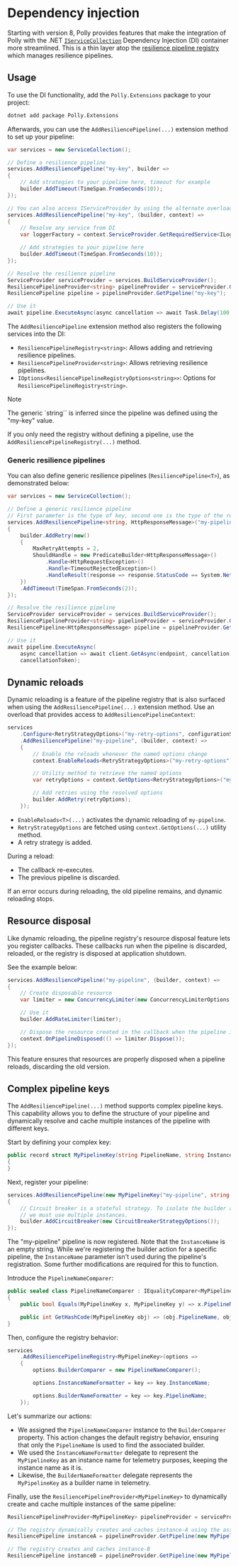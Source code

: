 # Dependency injection

Starting with version 8, Polly provides features that make the integration of Polly with the .NET [`IServiceCollection`](https://learn.microsoft.com/dotnet/api/microsoft.extensions.dependencyinjection.iservicecollection) Dependency Injection (DI) container more streamlined. This is a thin layer atop the [resilience pipeline registry](../pipelines/resilience-pipeline-registry.md) which manages resilience pipelines.

## Usage

To use the DI functionality, add the `Polly.Extensions` package to your project:

```sh
dotnet add package Polly.Extensions
```

Afterwards, you can use the `AddResiliencePipeline(...)` extension method to set up your pipeline:

<!-- snippet: add-resilience-pipeline -->
```cs
var services = new ServiceCollection();

// Define a resilience pipeline
services.AddResiliencePipeline("my-key", builder =>
{
    // Add strategies to your pipeline here, timeout for example
    builder.AddTimeout(TimeSpan.FromSeconds(10));
});

// You can also access IServiceProvider by using the alternate overload
services.AddResiliencePipeline("my-key", (builder, context) =>
{
    // Resolve any service from DI
    var loggerFactory = context.ServiceProvider.GetRequiredService<ILoggerFactory>();

    // Add strategies to your pipeline here
    builder.AddTimeout(TimeSpan.FromSeconds(10));
});

// Resolve the resilience pipeline
ServiceProvider serviceProvider = services.BuildServiceProvider();
ResiliencePipelineProvider<string> pipelineProvider = serviceProvider.GetRequiredService<ResiliencePipelineProvider<string>>();
ResiliencePipeline pipeline = pipelineProvider.GetPipeline("my-key");

// Use it
await pipeline.ExecuteAsync(async cancellation => await Task.Delay(100, cancellation));
```
<!-- endSnippet -->

The `AddResiliencePipeline` extension method also registers the following services into the DI:

- `ResiliencePipelineRegistry<string>`: Allows adding and retrieving resilience pipelines.
- `ResiliencePipelineProvider<string>`: Allows retrieving resilience pipelines.
- `IOptions<ResiliencePipelineRegistryOptions<string>>`: Options for `ResiliencePipelineRegistry<string>`.

> [!NOTE]
> The generic `string`` is inferred since the pipeline was defined using the "my-key" value.

If you only need the registry without defining a pipeline, use the `AddResiliencePipelineRegistry(...)` method.

### Generic resilience pipelines

You can also define generic resilience pipelines (`ResiliencePipeline<T>`), as demonstrated below:

<!-- snippet: add-resilience-pipeline-generic -->
```cs
var services = new ServiceCollection();

// Define a generic resilience pipeline
// First parameter is the type of key, second one is the type of the results the generic pipeline works with
services.AddResiliencePipeline<string, HttpResponseMessage>("my-pipeline", builder =>
{
    builder.AddRetry(new()
    {
        MaxRetryAttempts = 2,
        ShouldHandle = new PredicateBuilder<HttpResponseMessage>()
            .Handle<HttpRequestException>()
            .Handle<TimeoutRejectedException>()
            .HandleResult(response => response.StatusCode == System.Net.HttpStatusCode.InternalServerError)
    })
    .AddTimeout(TimeSpan.FromSeconds(2));
});

// Resolve the resilience pipeline
ServiceProvider serviceProvider = services.BuildServiceProvider();
ResiliencePipelineProvider<string> pipelineProvider = serviceProvider.GetRequiredService<ResiliencePipelineProvider<string>>();
ResiliencePipeline<HttpResponseMessage> pipeline = pipelineProvider.GetPipeline<HttpResponseMessage>("my-key");

// Use it
await pipeline.ExecuteAsync(
    async cancellation => await client.GetAsync(endpoint, cancellation),
    cancellationToken);
```
<!-- endSnippet -->

## Dynamic reloads

Dynamic reloading is a feature of the pipeline registry that is also surfaced when using the `AddResiliencePipeline(...)` extension method. Use an overload that provides access to `AddResiliencePipelineContext`:

<!-- snippet: di-dynamic-reloads -->
```cs
services
    .Configure<RetryStrategyOptions>("my-retry-options", configurationSection) // Configure the options
    .AddResiliencePipeline("my-pipeline", (builder, context) =>
    {
        // Enable the reloads whenever the named options change
        context.EnableReloads<RetryStrategyOptions>("my-retry-options");

        // Utility method to retrieve the named options
        var retryOptions = context.GetOptions<RetryStrategyOptions>("my-retry-options");

        // Add retries using the resolved options
        builder.AddRetry(retryOptions);
    });
```
<!-- endSnippet -->

- `EnableReloads<T>(...)` activates the dynamic reloading of `my-pipeline`.
- `RetryStrategyOptions` are fetched using `context.GetOptions(...)` utility method.
- A retry strategy is added.

During a reload:

- The callback re-executes.
- The previous pipeline is discarded.

If an error occurs during reloading, the old pipeline remains, and dynamic reloading stops.

## Resource disposal

Like dynamic reloading, the pipeline registry's resource disposal feature lets you register callbacks. These callbacks run when the pipeline is discarded, reloaded, or the registry is disposed at application shutdown.

See the example below:

<!-- snippet: di-resource-disposal -->
```cs
services.AddResiliencePipeline("my-pipeline", (builder, context) =>
{
    // Create disposable resource
    var limiter = new ConcurrencyLimiter(new ConcurrencyLimiterOptions { PermitLimit = 100, QueueLimit = 100 });

    // Use it
    builder.AddRateLimiter(limiter);

    // Dispose the resource created in the callback when the pipeline is discarded
    context.OnPipelineDisposed(() => limiter.Dispose());
});
```
<!-- endSnippet -->

This feature ensures that resources are properly disposed when a pipeline reloads, discarding the old version.

## Complex pipeline keys

The `AddResiliencePipeline(...)` method supports complex pipeline keys. This capability allows you to define the structure of your pipeline and dynamically resolve and cache multiple instances of the pipeline with different keys.

Start by defining your complex key:

<!-- snippet: di-registry-complex-key -->
```cs
public record struct MyPipelineKey(string PipelineName, string InstanceName)
{
}
```
<!-- endSnippet -->

Next, register your pipeline:

<!-- snippet: di-registry-add-pipeline -->
```cs
services.AddResiliencePipeline(new MyPipelineKey("my-pipeline", string.Empty), builder =>
{
    // Circuit breaker is a stateful strategy. To isolate the builder across different pipelines,
    // we must use multiple instances.
    builder.AddCircuitBreaker(new CircuitBreakerStrategyOptions());
});
```
<!-- endSnippet -->

The "my-pipeline" pipeline is now registered. Note that the `InstanceName` is an empty string. While we're registering the builder action for a specific pipeline, the `InstanceName` parameter isn't used during the pipeline's registration. Some further modifications are required for this to function.

Introduce the `PipelineNameComparer`:

<!-- snippet: di-complex-key-comparer -->
```cs
public sealed class PipelineNameComparer : IEqualityComparer<MyPipelineKey>
{
    public bool Equals(MyPipelineKey x, MyPipelineKey y) => x.PipelineName == y.PipelineName;

    public int GetHashCode(MyPipelineKey obj) => (obj.PipelineName, obj.InstanceName).GetHashCode();
}
```
<!-- endSnippet -->

Then, configure the registry behavior:

<!-- snippet: di-registry-configure -->
```cs
services
    .AddResiliencePipelineRegistry<MyPipelineKey>(options =>
    {
        options.BuilderComparer = new PipelineNameComparer();

        options.InstanceNameFormatter = key => key.InstanceName;

        options.BuilderNameFormatter = key => key.PipelineName;
    });
```
<!-- endSnippet -->

Let's summarize our actions:

- We assigned the `PipelineNameComparer` instance to the `BuilderComparer` property. This action changes the default registry behavior, ensuring that only the `PipelineName` is used to find the associated builder.
- We used the `InstanceNameFormatter` delegate to represent the `MyPipelineKey` as an instance name for telemetry purposes, keeping the instance name as it is.
- Likewise, the `BuilderNameFormatter` delegate represents the `MyPipelineKey` as a builder name in telemetry.

Finally, use the `ResiliencePipelineProvider<MyPipelineKey>` to dynamically create and cache multiple instances of the same pipeline:

<!-- snippet: di-registry-multiple-instances -->
```cs
ResiliencePipelineProvider<MyPipelineKey> pipelineProvider = serviceProvider.GetRequiredService<ResiliencePipelineProvider<MyPipelineKey>>();

// The registry dynamically creates and caches instance-A using the associated builder action
ResiliencePipeline instanceA = pipelineProvider.GetPipeline(new MyPipelineKey("my-pipeline", "instance-A"));

// The registry creates and caches instance-B
ResiliencePipeline instanceB = pipelineProvider.GetPipeline(new MyPipelineKey("my-pipeline", "instance-B"));
```
<!-- endSnippet -->
